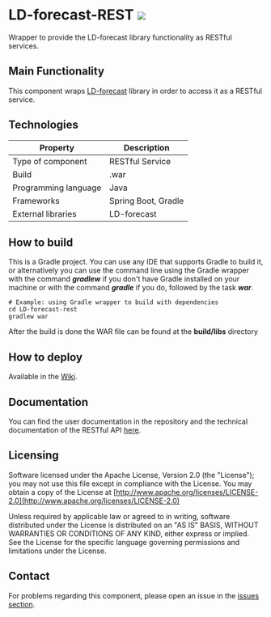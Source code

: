 # LD-forecast-REST ![](https://img.shields.io/badge/License-Apache2.0-blue.svg)
Wrapper to provide the LD-forecast library functionality as RESTful services.

## Main Functionality
This component wraps [LD-forecast](https://github.com/learning-dashboard/LD-forecast) library in order to access it as a RESTful service.

## Technologies
| Property             | Description         |
|----------------------|---------------------|
| Type of component    | RESTful Service     |
| Build                | .war                |
| Programming language | Java                |
| Frameworks           | Spring Boot, Gradle |
| External libraries   | LD-forecast         |

## How to build
This is a Gradle project. You can use any IDE that supports Gradle to build it, or alternatively you can use the command line using the Gradle wrapper with the command *__gradlew__* if you don't have Gradle installed on your machine or with the command *__gradle__* if you do, followed by the task *__war__*.

```
# Example: using Gradle wrapper to build with dependencies
cd LD-forecast-rest
gradlew war
```
After the build is done the WAR file can be found at the __build/libs__ directory

## How to deploy

Available in the [Wiki](https://github.com/Learning-Dashboard/LD-forecast-REST/wiki).

## Documentation

You can find the user documentation in the repository  and the technical documentation of the RESTful API [here](https://learning-dashboard.github.io/LD-forecast-REST).

## Licensing

Software licensed under the Apache License, Version 2.0 (the "License"); you may not use this file except in compliance with the License. You may obtain a copy of the License at [http://www.apache.org/licenses/LICENSE-2.0](http://www.apache.org/licenses/LICENSE-2.0)
 
Unless required by applicable law or agreed to in writing, software distributed under the License is distributed on an "AS IS" BASIS,
WITHOUT WARRANTIES OR CONDITIONS OF ANY KIND, either express or implied. See the License for the specific language governing permissions and limitations under the License.


## Contact 

For problems regarding this component, please open an issue in the [issues section](https://github.com/Learning-Dashboard/LD-forecast-REST/issues).
